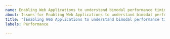 ```yaml
---
name: Enabling Web Applications to understand bimodal performance timings
about: Issues for Enabling Web Applications to understand bimodal performance timings
title: "[Enabling Web Applications to understand bimodal performance timings] <TITLE HERE>"
labels: Performance

---
```

